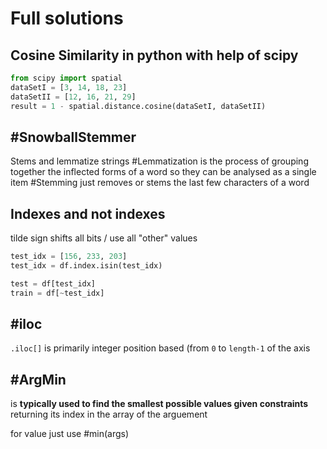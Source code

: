 # Full solutions

## Cosine Similarity in python with help of scipy

```python
from scipy import spatial
dataSetI = [3, 14, 18, 23]
dataSetII = [12, 16, 21, 29]
result = 1 - spatial.distance.cosine(dataSetI, dataSetII)
```


## #SnowballStemmer
Stems and lemmatize strings
#Lemmatization is the process of grouping together the inflected forms of a word so they can be analysed as a single item
#Stemming  just removes or stems the last few characters of a word




## Indexes and not indexes
tilde sign shifts all bits / use all "other" values
```python
test_idx = [156, 233, 203]
test_idx = df.index.isin(test_idx)

test = df[test_idx]
train = df[~test_idx]
```


## #iloc

`.iloc[]` is primarily integer position based (from `0` to `length-1` of the axis


## #ArgMin
is **typically used to find the smallest possible values given constraints** returning its index in the array of the arguement

for value just use #min(args)



